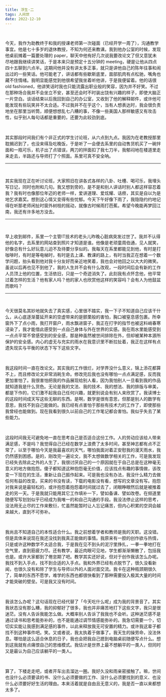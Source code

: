```yaml
---
title: 浮生·二
tags: 人间世
date: 2022-12-10
---
```


<br/>

今天，我作为助教终于和我的授课老师第一次碰面（已经开学一周了），沟通教学事宜。他是七十多岁的退休教授，不知为何还来教课。我到他办公室的时候，发现他桌前摊着一篇要处理的 paper，聊天中他有好几次说我要改论文了但又意犹未尽地跟我继续讲笑话，于是本来只是预定十五分钟的 meeting，硬是让他从四点四十五聊到六点半。这期间他并没有讲太多正事，就只是讲他自己的陈年往事和闹出过的一些笑话。他可能老了，讲话都有些歇斯底里，面部肌肉有点松驰，嘴角也藏不住情绪。我明显能感觉到他很希望我坐着听他讲，于是我便留着。他的话很 old fashioned，他讲笑话时我也只能流露出职业般的笑容，因为并不好笑。不过在那种场合我并不会坐立不安，甚至还会时不时装出饶有兴趣的样子，即使大脑正一片空白。谈话结束以后我回到自己的办公室，又收到了他的解释邮件，或许他可能发现有些玩笑并不太合适。不过我并不在乎这个，当有人想表达时，我会很负责地坐在那里当听筒，顺便想想乱七八糟的事，不像一些美国人那样敏感又有攻击性，似乎别人每句话都是重要的，还要为此较劲到底。

<br/>

其实那段时间我们有个非正式的学生讨论班，从六点到九点。我因为在老教授那里耽搁迟到了，也没来得及吃晚饭，于是听了一会便去系里的自动售货机买了一碗拌面和一瓶可乐，机子出了点错误，两刀的拌面扣了我七刀半，我郁闷地在楼道里走来走去，半路还与导师打了个照面。系里可真不安全呐。

---

<br/>

其实我现在正在听讨论班，大家照旧在讲各式各样的八卦、吐槽、喝可乐，我埋头写日记，同时也附和几句。我又想到旁的，是不是和别人讲话时别人都这样容忍着我？我有时也像那位年迈的老师一样，爱讲道理、爱炫耀、话痨，其实是自以为是地乞求嘉奖。想到这心情又变得有些忧郁。今天下午好像下雨了，我隐隐约约地记得在听那老师闲扯时窗外树枝的摇动，就像古时候雨打芭蕉。希望今晚能再梦回江南，我还有许多地方没去。

---

<br/>

早上收到邮件，系里一个主管IT技术的老头儿昨晚心脏病突发过世了。我并不认得他的名字，去系里的网站查到照片才知道是谁。他像是老顽童周伯通，见人就笑，好像总有什么好玩意儿迫不及待要分享似的。我每天在系里都能见到他，有时是打咖啡时，有时是等电梯时，有时是去上课、教课的路上，有时当我正在想着一个数学问题，抬头看到他对我十分友好而亲近地笑着，我也会对他回之以大大的微笑。虽说以后再也见不到他了，我的人生并不会有什么改观，一段时间后会有新的工作人员顶上他的位置，生活依旧，只是一个奇迹消失了。此刻我有点怀念他，他平常过着怎样的生活？他有家人吗？他的家人也欣赏他这样的笑容吗？会有人为他鼓盆而歌吗？

---

<br/>

今天很莫名其妙地就失去了真实感，心里很不踏实，我一下子不知道自己应该干什么，从心底逐渐蔓延开来的空虚带来的是颤栗般的害怕，胸口被窒息感包裹。所幸窗外下了点小雨，我打开窗户，雨水飘进窗子，我正在打字的指节也被这料峭春寒浸染了，我才能借此感受到一点自己身体与外在世界的实感。我在雨水里能感受到一点点平常不曾感受到的安全感，那是种虽然被世间排除在外，但却被某种本源所保护的安全感。内心的虚无与充实的雨水在我意识里不断拉扯着，我正在这样有点遗失现实与平衡的状态下写下这些文字。

<br/>

我这段时间一直在改论文。其实我的工作很烂，对学界没什么意义，锦上添花都算不上，而且修改论文非常消耗生命。修改完后我也没有哪怕一点点满足感，反而我更加害怕了。我很害怕把我的作品展现给别人看，因为我怕别人一旦看到我的作品就知道我是什么货色。无论是我的文法、我的技术、我的想法、我的排版与审美，都是下作的，它们激不起我自己任何兴趣，就更别说会有别人来欣赏了。我读博士的这段时间成天写这些无聊的东西。是啊，数学是很有意思，但那是别人的数学有意思，我找不到自己能做的。我已经有点害怕于那些有技术力的工作了，即使那些我曾经也能做到。现在我看到很久以前自己的工作笔记都会害怕。我似乎失去了某些能力。

<br/>

这段时间我无可避免地一直在思考自己是否适合这份工作。人的劳动应该给人带来满足感，不是吗？我觉得自己已经在数学上浪费了太多时间，甚至神志都有点不正常了，以至于哪怕今天是我最喜欢的天气，哪怕我面对着正安慰我的漫天雨水，我仍然感到困惑。是的，刚改完一遍论文，我不太想做数学相关的工作，可是我发现已经失去除此之外的人生了，我很讨厌自己的一个原因就在于自己总是在这种毫无意义的地方做抱怨。傻子都知道这种抱怨毫无价值，应该找点有趣的事情做，该改变一下现在的生活，重新让自己振作起来。可是我也没有办法，我没什么精力去做任何有益的改变。买来的书没有读，下载的电影没有看，想写的文章没有写。抱怨对我来说是最轻松的，或许抱怨着抱怨着时间就过去了，闭眼睁眼然后就是被推着走的另一天。于是我就只能用其它工作填补一下，譬如备课、譬如改卷。在频道里随便写写划划似乎已经成为我唯一的和自己沟通的手段。我没法停止这样的思考，没法用无止尽的工作来敷衍，忙虽然能暂时让人忘记痛苦，但内心积累的空洞会越来越大，直到不可弥补。

<br/>

我尚且不知道自己的本性适合什么。我之前想着学者和教师是我的天职。这没错。但是具体来说现在我还没找到我真正能做的事情。我原来有一腔的创作欲与热情，只是或许这种数学不太适合我，于是我在见不到头的泥泞里挣扎，一拳一拳地打在空气里，直到筋疲力尽。还有教学，最近肉眼可见地，学生都渐渐懒散了，包括我也是。或许大家都到了倦怠期了吧。教学其实还好说，但对于创作我该怎么办呢。我找不到入手点，找不到合适的入手点。我和外界已经有点脱节了，很久没看新闻，也很久没有和除了学生与导师以外的人面对面交流。我卡在这种瓶颈期很久了，简单的东西不愿学，难学的东西也都很快看到了那种需要投入极其大量的时间才能突破的壁垒。可是我又没有时间。

<br/>

我该怎么办呢？这句话现在已经代替了「今天吃什么呢」成为我的背景音了。其实我状态没有那么糟，我的抑郁好了很多，我也并非痛苦地打下这些文字，我只是很迷茫。没有人告诉我能怎么做。大概率别人告诉了我我也不会听。这种迷茫感不是通过读书和思考能弥补的，也不是能通过调节情感能弥补的。我急切需要一个，切切实实能让我感到满足感的事件，以此来释放我无可安置的精力。或许我这辈子都找不到这种事件吧。笑。又或者说，我太执着于做事了。我天生的操劳命，没法休息。哪怕是这么适合休息的日子，我也会把我自己摁到电脑桌前随便写点什么。想到这我就有点痛恨自己的思维模式。我估计是世界上最不想躺平的一类人，但同时又是最认为自己应该躺平的一类人。

<br/>

算了，下楼走走吧，或者开车出去溜达一圈。我好久没和雨亲密接触了。嘛，世间也没什么必须要读的书、没什么必须要做的工作、没什么必须要找到的意义、也没什么必须要好好生活的理由。本来活着就是自由且无意义的，我是否一直以来都想太多了。

<br/>
